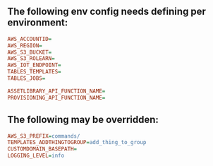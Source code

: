 ## The following env config needs defining per environment:

```ini
AWS_ACCOUNTID=
AWS_REGION=
AWS_S3_BUCKET=
AWS_S3_ROLEARN=
AWS_IOT_ENDPOINT=
TABLES_TEMPLATES=
TABLES_JOBS=

ASSETLIBRARY_API_FUNCTION_NAME=
PROVISIONING_API_FUNCTION_NAME=
```

## The following may be overridden:

```ini
AWS_S3_PREFIX=commands/
TEMPLATES_ADDTHINGTOGROUP=add_thing_to_group
CUSTOMDOMAIN_BASEPATH=
LOGGING_LEVEL=info
```
